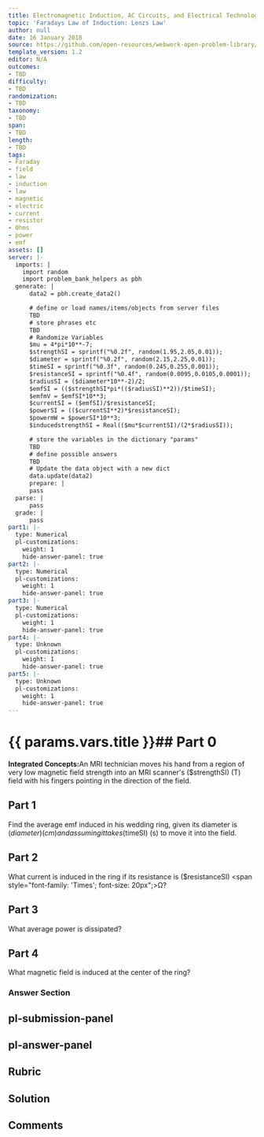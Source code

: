 ```yaml
---
title: Electromagnetic Induction, AC Circuits, and Electrical Technologies
topic: 'Faradays Law of Induction: Lenzs Law'
author: null
date: 16 January 2018
source: https://github.com/open-resources/webwork-open-problem-library/tree/master/Contrib/BrockPhysics/College_Physics_Urone/23.Electromagnetic_Induction_AC_Circuits_and_Electrical_Technologies/23-02.Faradays_Law_of_Induction_Lenzs_Law/NU_U17_23_02_006.pg
template_version: 1.2
editor: N/A
outcomes:
- TBD
difficulty:
- TBD
randomization:
- TBD
taxonomy:
- TBD
span:
- TBD
length:
- TBD
tags:
- Faraday
- field
- law
- induction
- law
- magnetic
- electric
- current
- resistor
- Ohms
- power
- emf
assets: []
server: |-
  imports: |
    import random
    import problem_bank_helpers as pbh
  generate: |
      data2 = pbh.create_data2()

      # define or load names/items/objects from server files
      TBD
      # store phrases etc
      TBD
      # Randomize Variables
      $mu = 4*pi*10**-7;
      $strengthSI = sprintf("%0.2f", random(1.95,2.05,0.01));
      $diameter = sprintf("%0.2f", random(2.15,2.25,0.01));
      $timeSI = sprintf("%0.3f", random(0.245,0.255,0.001));
      $resistanceSI = sprintf("%0.4f", random(0.0095,0.0105,0.0001));
      $radiusSI = ($diameter*10**-2)/2;
      $emfSI = (($strengthSI*pi*(($radiusSI)**2))/$timeSI);
      $emfmV = $emfSI*10**3;
      $currentSI = ($emfSI)/$resistanceSI;
      $powerSI = (($currentSI**2)*$resistanceSI);
      $powermW = $powerSI*10**3;
      $inducedstrengthSI = Real(($mu*$currentSI)/(2*$radiusSI));

      # store the variables in the dictionary "params"
      TBD
      # define possible answers
      TBD
      # Update the data object with a new dict
      data.update(data2)
      prepare: |
      pass
  parse: |
      pass
  grade: |
      pass
part1: |-
  type: Numerical
  pl-customizations:
    weight: 1
    hide-answer-panel: true
part2: |-
  type: Numerical
  pl-customizations:
    weight: 1
    hide-answer-panel: true
part3: |-
  type: Numerical
  pl-customizations:
    weight: 1
    hide-answer-panel: true
part4: |-
  type: Unknown
  pl-customizations:
    weight: 1
    hide-answer-panel: true
part5: |-
  type: Unknown
  pl-customizations:
    weight: 1
    hide-answer-panel: true
---
```


# {{ params.vars.title }}## Part 0 
<b>Integrated Concepts:</b>An MRI technician moves his hand from a region of very low magnetic field strength into an MRI scanner's ($strengthSI) (T) field with his fingers pointing in the direction of the field. 
## Part 1 
Find the average emf induced in his wedding ring, given its diameter is ($diameter) (cm) and assuming it takes ($timeSI) (s) to move it into the field. 
## Part 2 
What current is induced in the ring if its resistance is ($resistanceSI) <span style="font-family: 'Times'; font-size: 20px";>&Omega;</span>? 
## Part 3 
What average power is dissipated? 
## Part 4 
What magnetic field is induced at the center of the ring? 


### Answer Section 


## pl-submission-panel 


## pl-answer-panel 


## Rubric 


## Solution 


## Comments 


